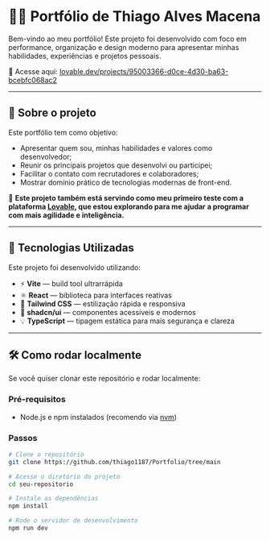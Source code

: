 # 👨‍💻 Portfólio de Thiago Alves Macena

Bem-vindo ao meu portfólio! Este projeto foi desenvolvido com foco em performance, organização e design moderno para apresentar minhas habilidades, experiências e projetos pessoais.

🔗 Acesse aqui: [lovable.dev/projects/95003366-d0ce-4d30-ba63-bcebfc068ac2](https://lovable.dev/projects/95003366-d0ce-4d30-ba63-bcebfc068ac2)

---

## 📌 Sobre o projeto

Este portfólio tem como objetivo:

- Apresentar quem sou, minhas habilidades e valores como desenvolvedor;
- Reunir os principais projetos que desenvolvi ou participei;
- Facilitar o contato com recrutadores e colaboradores;
- Mostrar domínio prático de tecnologias modernas de front-end.

🧪 **Este projeto também está servindo como meu primeiro teste com a plataforma [Lovable](https://lovable.dev), que estou explorando para me ajudar a programar com mais agilidade e inteligência.**

---

## 🚀 Tecnologias Utilizadas

Este projeto foi desenvolvido utilizando:

- ⚡ **Vite** — build tool ultrarrápida
- ⚛️ **React** — biblioteca para interfaces reativas
- 🎨 **Tailwind CSS** — estilização rápida e responsiva
- 🧩 **shadcn/ui** — componentes acessíveis e modernos
- 💡 **TypeScript** — tipagem estática para mais segurança e clareza

---

## 🛠️ Como rodar localmente

Se você quiser clonar este repositório e rodar localmente:

### Pré-requisitos

- Node.js e npm instalados (recomendo via [nvm](https://github.com/nvm-sh/nvm))

### Passos

```bash
# Clone o repositório
git clone https://github.com/thiago1187/Portfolio/tree/main

# Acesse o diretório do projeto
cd seu-repositorio

# Instale as dependências
npm install

# Rode o servidor de desenvolvimento
npm run dev
